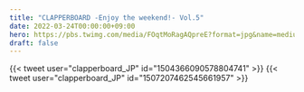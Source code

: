 ```yaml
---
title: "CLAPPERBOARD -Enjoy the weekend!- Vol.5"
date: 2022-03-24T00:00:00+09:00
hero: https://pbs.twimg.com/media/FOqtMoRagAQpreE?format=jpg&name=medium
draft: false
---
```


{{< tweet user="clapperboard_JP" id="1504366090578804741" >}}
{{< tweet user="clapperboard_JP" id="1507207462545661957" >}}
